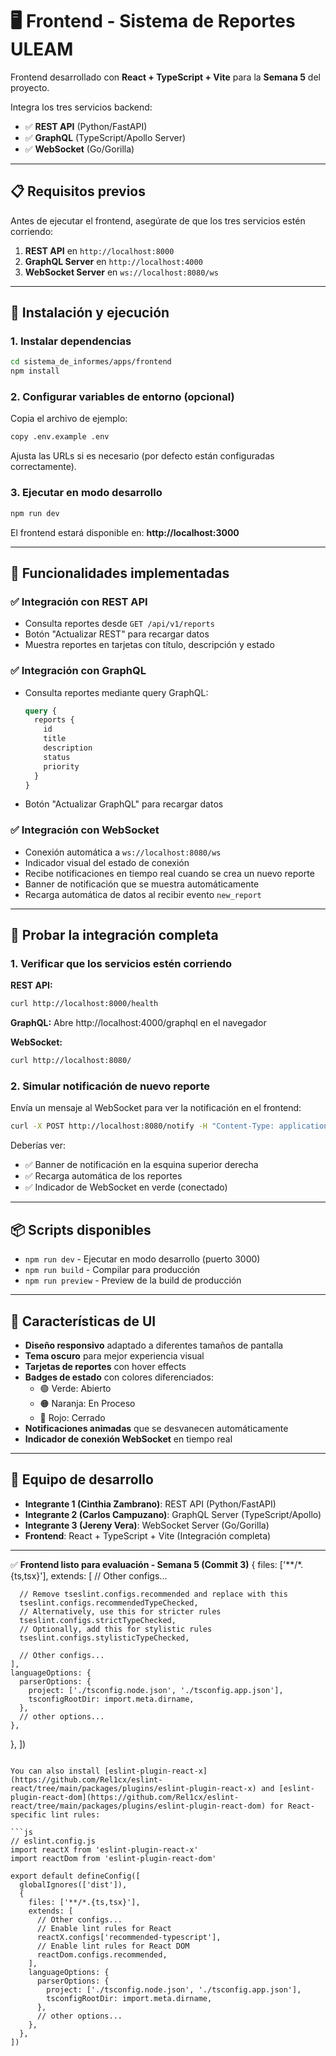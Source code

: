 # 🖥️ Frontend - Sistema de Reportes ULEAM

Frontend desarrollado con **React + TypeScript + Vite** para la **Semana 5** del proyecto.

Integra los tres servicios backend:

- ✅ **REST API** (Python/FastAPI)
- ✅ **GraphQL** (TypeScript/Apollo Server)
- ✅ **WebSocket** (Go/Gorilla)

---

## 📋 Requisitos previos

Antes de ejecutar el frontend, asegúrate de que los tres servicios estén corriendo:

1. **REST API** en `http://localhost:8000`
2. **GraphQL Server** en `http://localhost:4000`
3. **WebSocket Server** en `ws://localhost:8080/ws`

---

## 🚀 Instalación y ejecución

### 1. Instalar dependencias

```bash
cd sistema_de_informes/apps/frontend
npm install
```

### 2. Configurar variables de entorno (opcional)

Copia el archivo de ejemplo:

```bash
copy .env.example .env
```

Ajusta las URLs si es necesario (por defecto están configuradas correctamente).

### 3. Ejecutar en modo desarrollo

```bash
npm run dev
```

El frontend estará disponible en: **http://localhost:3000**

---

## 🎯 Funcionalidades implementadas

### ✅ Integración con REST API

- Consulta reportes desde `GET /api/v1/reports`
- Botón "Actualizar REST" para recargar datos
- Muestra reportes en tarjetas con título, descripción y estado

### ✅ Integración con GraphQL

- Consulta reportes mediante query GraphQL:
  ```graphql
  query {
    reports {
      id
      title
      description
      status
      priority
    }
  }
  ```
- Botón "Actualizar GraphQL" para recargar datos

### ✅ Integración con WebSocket

- Conexión automática a `ws://localhost:8080/ws`
- Indicador visual del estado de conexión
- Recibe notificaciones en tiempo real cuando se crea un nuevo reporte
- Banner de notificación que se muestra automáticamente
- Recarga automática de datos al recibir evento `new_report`

---

## 🧪 Probar la integración completa

### 1. Verificar que los servicios estén corriendo

**REST API:**

```bash
curl http://localhost:8000/health
```

**GraphQL:**
Abre http://localhost:4000/graphql en el navegador

**WebSocket:**

```bash
curl http://localhost:8080/
```

### 2. Simular notificación de nuevo reporte

Envía un mensaje al WebSocket para ver la notificación en el frontend:

```bash
curl -X POST http://localhost:8080/notify -H "Content-Type: application/json" -d "{\"message\":\"¡Nuevo reporte creado!\"}"
```

Deberías ver:

- ✅ Banner de notificación en la esquina superior derecha
- ✅ Recarga automática de los reportes
- ✅ Indicador de WebSocket en verde (conectado)

---

## 📦 Scripts disponibles

- `npm run dev` - Ejecutar en modo desarrollo (puerto 3000)
- `npm run build` - Compilar para producción
- `npm run preview` - Preview de la build de producción

---

## 🎨 Características de UI

- **Diseño responsivo** adaptado a diferentes tamaños de pantalla
- **Tema oscuro** para mejor experiencia visual
- **Tarjetas de reportes** con hover effects
- **Badges de estado** con colores diferenciados:
  - 🟢 Verde: Abierto
  - 🟠 Naranja: En Proceso
  - 🔴 Rojo: Cerrado
- **Notificaciones animadas** que se desvanecen automáticamente
- **Indicador de conexión WebSocket** en tiempo real

---

## 👥 Equipo de desarrollo

- **Integrante 1 (Cinthia Zambrano)**: REST API (Python/FastAPI)
- **Integrante 2 (Carlos Campuzano)**: GraphQL Server (TypeScript/Apollo)
- **Integrante 3 (Jereny Vera)**: WebSocket Server (Go/Gorilla)
- **Frontend**: React + TypeScript + Vite (Integración completa)

---

✅ **Frontend listo para evaluación - Semana 5 (Commit 3)**
{
files: ['**/*.{ts,tsx}'],
extends: [
// Other configs...

      // Remove tseslint.configs.recommended and replace with this
      tseslint.configs.recommendedTypeChecked,
      // Alternatively, use this for stricter rules
      tseslint.configs.strictTypeChecked,
      // Optionally, add this for stylistic rules
      tseslint.configs.stylisticTypeChecked,

      // Other configs...
    ],
    languageOptions: {
      parserOptions: {
        project: ['./tsconfig.node.json', './tsconfig.app.json'],
        tsconfigRootDir: import.meta.dirname,
      },
      // other options...
    },

},
])

````

You can also install [eslint-plugin-react-x](https://github.com/Rel1cx/eslint-react/tree/main/packages/plugins/eslint-plugin-react-x) and [eslint-plugin-react-dom](https://github.com/Rel1cx/eslint-react/tree/main/packages/plugins/eslint-plugin-react-dom) for React-specific lint rules:

```js
// eslint.config.js
import reactX from 'eslint-plugin-react-x'
import reactDom from 'eslint-plugin-react-dom'

export default defineConfig([
  globalIgnores(['dist']),
  {
    files: ['**/*.{ts,tsx}'],
    extends: [
      // Other configs...
      // Enable lint rules for React
      reactX.configs['recommended-typescript'],
      // Enable lint rules for React DOM
      reactDom.configs.recommended,
    ],
    languageOptions: {
      parserOptions: {
        project: ['./tsconfig.node.json', './tsconfig.app.json'],
        tsconfigRootDir: import.meta.dirname,
      },
      // other options...
    },
  },
])
````
